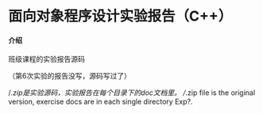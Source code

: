 # 面向对象程序设计实验报告（C++）

#### 介绍
班级课程的实验报告源码

（第6次实验的报告没写，源码写过了）

/*.zip是实验源码，实验报告在每个目录下的doc文档里。
/*.zip file is the original version, exercise docs are in each single directory Exp?.